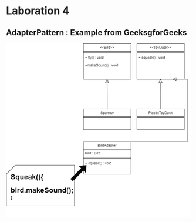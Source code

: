 # **Laboration 4**



## AdapterPattern : Example from GeeksgforGeeks

![AdapterPatternExample.drawio](./UML/AdapterPatternExample.drawio.png)
